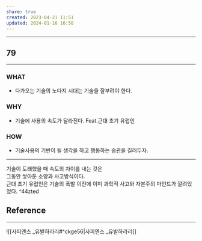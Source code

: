 ```yaml
---
share: true
created: 2023-04-21 11:51
updated: 2024-01-16 16:58
---
```


---
## 79
---
### WHAT
- 다가오는 기술의 노다지 시대는 기술을 잘부려야 한다.
### WHY
- 기술에 사용의 속도가 달라진다. Feat.근대 초기 유럽인
### HOW
- 기술사용의 기반이 될 생각을 하고 행동하는 습관을 길러두자.
---
기술이 도래했을 때 속도의 차이를 내는 것은  
그동안 쌓아둔 소양과 사고방식이다.  
근대 초기 유럽인은 기술의 폭발 이전에 이미 과학적 사고와 자본주의 마인드가 깔려있었다. ^44zted

## Reference
---
![[사피엔스 _유발하라리#^ckge56|사피엔스 _유발하라리]]
